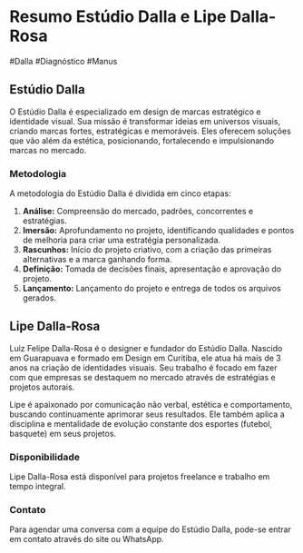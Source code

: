 # Resumo Estúdio Dalla e Lipe Dalla-Rosa

#Dalla #Diagnóstico #Manus 

## Estúdio Dalla

O Estúdio Dalla é especializado em design de marcas estratégico e identidade visual. Sua missão é transformar ideias em universos visuais, criando marcas fortes, estratégicas e memoráveis. Eles oferecem soluções que vão além da estética, posicionando, fortalecendo e impulsionando marcas no mercado.

### Metodologia

A metodologia do Estúdio Dalla é dividida em cinco etapas:

1.  **Análise:** Compreensão do mercado, padrões, concorrentes e estratégias.
2.  **Imersão:** Aprofundamento no projeto, identificando qualidades e pontos de melhoria para criar uma estratégia personalizada.
3.  **Rascunhos:** Início do projeto criativo, com a criação das primeiras alternativas e a marca ganhando forma.
4.  **Definição:** Tomada de decisões finais, apresentação e aprovação do projeto.
5.  **Lançamento:** Lançamento do projeto e entrega de todos os arquivos gerados.

## Lipe Dalla-Rosa

Luiz Felipe Dalla-Rosa é o designer e fundador do Estúdio Dalla. Nascido em Guarapuava e formado em Design em Curitiba, ele atua há mais de 3 anos na criação de identidades visuais. Seu trabalho é focado em fazer com que empresas se destaquem no mercado através de estratégias e projetos autorais.

Lipe é apaixonado por comunicação não verbal, estética e comportamento, buscando continuamente aprimorar seus resultados. Ele também aplica a disciplina e mentalidade de evolução constante dos esportes (futebol, basquete) em seus projetos.

### Disponibilidade

Lipe Dalla-Rosa está disponível para projetos freelance e trabalho em tempo integral.

### Contato

Para agendar uma conversa com a equipe do Estúdio Dalla, pode-se entrar em contato através do site ou WhatsApp.

